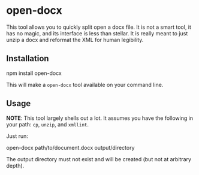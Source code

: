 
# open-docx

This tool allows you to quickly split open a docx file. It is not a smart tool, it has no magic,
and its interface is less than stellar. It is really meant to just unzip a docx and reformat the XML
for human legibility.

## Installation

  npm install open-docx

This will make a `open-docx` tool available on your command line.

## Usage

**NOTE**: This tool largely shells out a lot. It assumes you have the following in your path:
`cp`, `unzip`, and `xmllint`.

Just run:

  open-docx path/to/document.docx output/directory

The output directory must not exist and will be created (but not at arbitrary depth).
